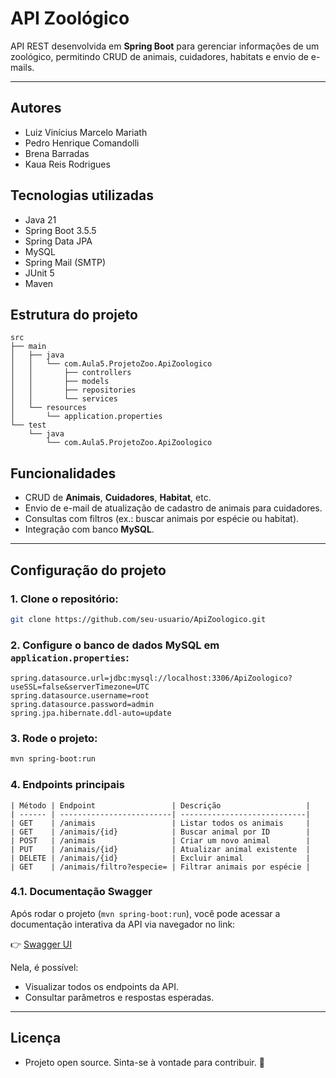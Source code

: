 # API Zoológico

API REST desenvolvida em **Spring Boot** para gerenciar informações de um zoológico, permitindo CRUD de animais, cuidadores, habitats e envio de e-mails.

---

## Autores

- Luiz Vinícius Marcelo Mariath
- Pedro Henrique Comandolli
- Brena Barradas
- Kaua Reis Rodrigues

## Tecnologias utilizadas

- Java 21
- Spring Boot 3.5.5
- Spring Data JPA
- MySQL
- Spring Mail (SMTP)
- JUnit 5
- Maven

## Estrutura do projeto
```
src
├── main
│   ├── java
│   │   └── com.Aula5.ProjetoZoo.ApiZoologico
│   │       ├── controllers
│   │       ├── models
│   │       ├── repositories
│   │       └── services
│   └── resources
│       └── application.properties
└── test
    └── java
        └── com.Aula5.ProjetoZoo.ApiZoologico
```

## Funcionalidades

- CRUD de **Animais**, **Cuidadores**, **Habitat**, etc.
- Envio de e-mail de atualização de cadastro de animais para cuidadores.
- Consultas com filtros (ex.: buscar animais por espécie ou habitat).
- Integração com banco **MySQL**.

---

## Configuração do projeto

### 1. Clone o repositório: 
```bash
git clone https://github.com/seu-usuario/ApiZoologico.git
```

### 2. Configure o banco de dados MySQL em `application.properties`:
```properties
spring.datasource.url=jdbc:mysql://localhost:3306/ApiZoologico?useSSL=false&serverTimezone=UTC
spring.datasource.username=root
spring.datasource.password=admin
spring.jpa.hibernate.ddl-auto=update
```

### 3. Rode o projeto:
```bash
mvn spring-boot:run
```

### 4. Endpoints principais
```
| Método | Endpoint                 | Descrição                   |
| ------ | -------------------------| ----------------------------|
| GET    | /animais                 | Listar todos os animais     |
| GET    | /animais/{id}            | Buscar animal por ID        |
| POST   | /animais                 | Criar um novo animal        |
| PUT    | /animais/{id}            | Atualizar animal existente  |
| DELETE | /animais/{id}            | Excluir animal              |
| GET    | /animais/filtro?especie= | Filtrar animais por espécie |
```

### 4.1. Documentação Swagger

Após rodar o projeto (`mvn spring-boot:run`), você pode acessar a documentação interativa da API via navegador no link:

👉 [Swagger UI](http://localhost:8080/swagger-ui/index.html)

Nela, é possível:
- Visualizar todos os endpoints da API.
- Consultar parâmetros e respostas esperadas.

---

## Licença
- Projeto open source. Sinta-se à vontade para contribuir. 💛
